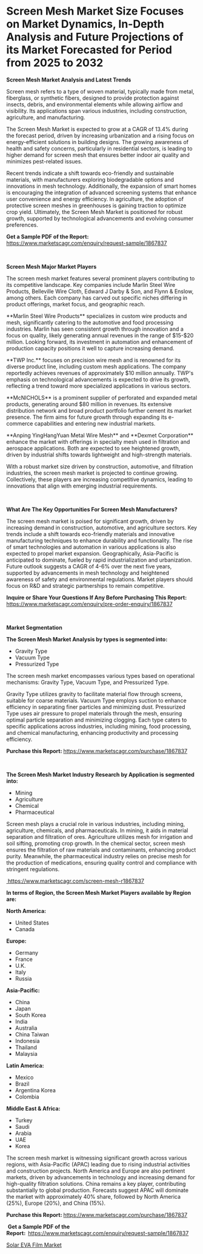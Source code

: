 <p><h1>Screen Mesh Market Size Focuses on Market Dynamics, In-Depth Analysis and Future Projections of its Market Forecasted for Period from 2025 to 2032</h1></p><p><strong>Screen Mesh Market Analysis and Latest Trends</strong></p>
<p><p>Screen mesh refers to a type of woven material, typically made from metal, fiberglass, or synthetic fibers, designed to provide protection against insects, debris, and environmental elements while allowing airflow and visibility. Its applications span various industries, including construction, agriculture, and manufacturing.</p><p>The Screen Mesh Market is expected to grow at a CAGR of 13.4% during the forecast period, driven by increasing urbanization and a rising focus on energy-efficient solutions in building designs. The growing awareness of health and safety concerns, particularly in residential sectors, is leading to higher demand for screen mesh that ensures better indoor air quality and minimizes pest-related issues. </p><p>Recent trends indicate a shift towards eco-friendly and sustainable materials, with manufacturers exploring biodegradable options and innovations in mesh technology. Additionally, the expansion of smart homes is encouraging the integration of advanced screening systems that enhance user convenience and energy efficiency. In agriculture, the adoption of protective screen meshes in greenhouses is gaining traction to optimize crop yield. Ultimately, the Screen Mesh Market is positioned for robust growth, supported by technological advancements and evolving consumer preferences.</p></p>
<p><strong>Get a Sample PDF of the Report:&nbsp;</strong> <a href="https://www.marketscagr.com/enquiry/request-sample/1867837?utm_campaign=3166&utm_medium=2&utm_source=Github&utm_content=ia&utm_term=01042025&utm_id=screen-mesh">https://www.marketscagr.com/enquiry/request-sample/1867837</a></p>
<p>&nbsp;</p>
<p><strong>Screen Mesh Major Market Players</strong></p>
<p><p>The screen mesh market features several prominent players contributing to its competitive landscape. Key companies include Marlin Steel Wire Products, Belleville Wire Cloth, Edward J Darby & Son, and Flynn & Enslow, among others. Each company has carved out specific niches differing in product offerings, market focus, and geographic reach.</p><p>**Marlin Steel Wire Products** specializes in custom wire products and mesh, significantly catering to the automotive and food processing industries. Marlin has seen consistent growth through innovation and a focus on quality, likely generating annual revenues in the range of $15-$20 million. Looking forward, its investment in automation and enhancement of production capacity positions it well to capture increasing demand.</p><p>**TWP Inc.** focuses on precision wire mesh and is renowned for its diverse product line, including custom mesh applications. The company reportedly achieves revenues of approximately $10 million annually. TWP's emphasis on technological advancements is expected to drive its growth, reflecting a trend toward more specialized applications in various sectors.</p><p>**McNICHOLS** is a prominent supplier of perforated and expanded metal products, generating around $80 million in revenues. Its extensive distribution network and broad product portfolio further cement its market presence. The firm aims for future growth through expanding its e-commerce capabilities and entering new industrial markets.</p><p>**Anping YingHangYuan Metal Wire Mesh** and **Dexmet Corporation** enhance the market with offerings in specialty mesh used in filtration and aerospace applications. Both are expected to see heightened growth, driven by industrial shifts towards lightweight and high-strength materials.</p><p>With a robust market size driven by construction, automotive, and filtration industries, the screen mesh market is projected to continue growing. Collectively, these players are increasing competitive dynamics, leading to innovations that align with emerging industrial requirements.</p></p>
<p>&nbsp;</p>
<p><strong>What Are The Key Opportunities For Screen Mesh Manufacturers?</strong></p>
<p><p>The screen mesh market is poised for significant growth, driven by increasing demand in construction, automotive, and agriculture sectors. Key trends include a shift towards eco-friendly materials and innovative manufacturing techniques to enhance durability and functionality. The rise of smart technologies and automation in various applications is also expected to propel market expansion. Geographically, Asia-Pacific is anticipated to dominate, fueled by rapid industrialization and urbanization. Future outlook suggests a CAGR of 4-6% over the next five years, supported by advancements in mesh technology and heightened awareness of safety and environmental regulations. Market players should focus on R&D and strategic partnerships to remain competitive.</p></p>
<p><strong>Inquire or Share Your Questions If Any Before Purchasing This Report:</strong> <a href="https://www.marketscagr.com/enquiry/pre-order-enquiry/1867837?utm_campaign=3166&utm_medium=2&utm_source=Github&utm_content=ia&utm_term=01042025&utm_id=screen-mesh">https://www.marketscagr.com/enquiry/pre-order-enquiry/1867837</a></p>
<p>&nbsp;</p>
<p><strong>Market Segmentation</strong></p>
<p><strong>The Screen Mesh Market Analysis by types is segmented into:</strong></p>
<p><ul><li>Gravity Type</li><li>Vacuum Type</li><li>Pressurized Type</li></ul></p>
<p><p>The screen mesh market encompasses various types based on operational mechanisms: Gravity Type, Vacuum Type, and Pressurized Type. </p><p>Gravity Type utilizes gravity to facilitate material flow through screens, suitable for coarse materials. Vacuum Type employs suction to enhance efficiency in separating finer particles and minimizing dust. Pressurized Type uses air pressure to propel materials through the mesh, ensuring optimal particle separation and minimizing clogging. Each type caters to specific applications across industries, including mining, food processing, and chemical manufacturing, enhancing productivity and processing efficiency.</p></p>
<p><strong>Purchase this Report:&nbsp;</strong><a href="https://www.marketscagr.com/purchase/1867837?utm_campaign=3166&utm_medium=2&utm_source=Github&utm_content=ia&utm_term=01042025&utm_id=screen-mesh">https://www.marketscagr.com/purchase/1867837</a></p>
<p>&nbsp;</p>
<p><strong>The Screen Mesh Market Industry Research by Application is segmented into:</strong></p>
<p><ul><li>Mining</li><li>Agriculture</li><li>Chemical</li><li>Pharmaceutical</li></ul></p>
<p><p>Screen mesh plays a crucial role in various industries, including mining, agriculture, chemicals, and pharmaceuticals. In mining, it aids in material separation and filtration of ores. Agriculture utilizes mesh for irrigation and soil sifting, promoting crop growth. In the chemical sector, screen mesh ensures the filtration of raw materials and contaminants, enhancing product purity. Meanwhile, the pharmaceutical industry relies on precise mesh for the production of medications, ensuring quality control and compliance with stringent regulations.</p></p>
<p><a href="https://www.marketscagr.com/screen-mesh-r1867837?utm_campaign=3166&utm_medium=2&utm_source=Github&utm_content=ia&utm_term=01042025&utm_id=screen-mesh">&nbsp;https://www.marketscagr.com/screen-mesh-r1867837</a></p>
<p><strong>In terms of Region, the Screen Mesh Market Players available by Region are:</strong></p>
<p>
    <p> <strong> North America: </strong>
        <ul>
            <li>United States</li>
            <li>Canada</li>
        </ul>
        </p> 
    <p> <strong> Europe: </strong>
        <ul>
            <li>Germany</li>
            <li>France</li>
            <li>U.K.</li>
            <li>Italy</li>
            <li>Russia</li>
        </ul>
        </p> 
    <p> <strong> Asia-Pacific: </strong>
        <ul>
            <li>China</li>
            <li>Japan</li>
            <li>South Korea</li>
            <li>India</li>
            <li>Australia</li>
            <li>China Taiwan</li>
            <li>Indonesia</li>
            <li>Thailand</li>
            <li>Malaysia</li>
        </ul>
        </p> 
    <p> <strong> Latin America: </strong>
        <ul>
            <li>Mexico</li>
            <li>Brazil</li>
            <li>Argentina Korea</li>
            <li>Colombia</li>
        </ul>
        </p> 
    <p> <strong> Middle East & Africa: </strong>
        <ul>
            <li>Turkey</li>
            <li>Saudi</li>
            <li>Arabia</li>
            <li>UAE</li>
            <li>Korea</li>
        </ul>
    </p>
    </p>
<p><p>The screen mesh market is witnessing significant growth across various regions, with Asia-Pacific (APAC) leading due to rising industrial activities and construction projects. North America and Europe are also pertinent markets, driven by advancements in technology and increasing demand for high-quality filtration solutions. China remains a key player, contributing substantially to global production. Forecasts suggest APAC will dominate the market with approximately 40% share, followed by North America (25%), Europe (20%), and China (15%).</p></p>
<p><strong>Purchase this Report: </strong><a href="https://www.marketscagr.com/purchase/1867837?utm_campaign=3166&utm_medium=2&utm_source=Github&utm_content=ia&utm_term=01042025&utm_id=screen-mesh">https://www.marketscagr.com/purchase/1867837</a></p>
<p>&nbsp;<strong>Get a Sample PDF of the Report:&nbsp;&nbsp;</strong><a href="https://www.marketscagr.com/enquiry/request-sample/1867837?utm_campaign=3166&utm_medium=2&utm_source=Github&utm_content=ia&utm_term=01042025&utm_id=screen-mesh">https://www.marketscagr.com/enquiry/request-sample/1867837</a></p>
<p><strong></strong></p>
<p><p><a href="https://github.com/saoneubeh8/Market-Research-Report-List-1/blob/main/solar-eva-film-market.md?utm_campaign=3166&utm_medium=2&utm_source=Github&utm_content=ia&utm_term=01042025&utm_id=screen-mesh">Solar EVA Film Market</a></p></p>